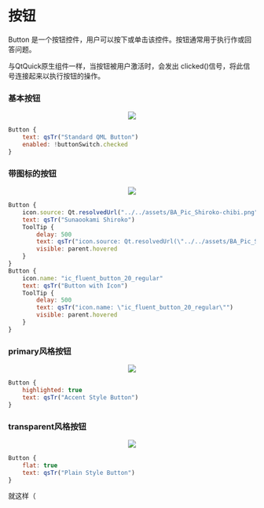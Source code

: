 # 按钮

Button 是一个按钮控件，用户可以按下或单击该控件。按钮通常用于执行作或回答问题。

与QtQuick原生组件一样，当按钮被用户激活时，会发出 clicked()信号，将此信号连接起来以执行按钮的操作。

### 基本按钮

<div align="center">
<img src="/assets/images/BasicInput/Button/Button.png">
</div>

```qml
Button {
    text: qsTr("Standard QML Button")
    enabled: !buttonSwitch.checked
}
```

### 带图标的按钮

<div align="center">
<img src="/assets/images/BasicInput/Button/IconButton.png">
</div>

```qml
Button {
    icon.source: Qt.resolvedUrl("../../assets/BA_Pic_Shiroko-chibi.png")
    text: qsTr("Sunaookami Shiroko")
    ToolTip {
        delay: 500
        text: qsTr("icon.source: Qt.resolvedUrl(\"../../assets/BA_Pic_Shiroko-chibi.png\")")
        visible: parent.hovered
    }
}
Button {
    icon.name: "ic_fluent_button_20_regular"
    text: qsTr("Button with Icon")
    ToolTip {
        delay: 500
        text: qsTr("icon.name: \"ic_fluent_button_20_regular\"")
        visible: parent.hovered
    }
}
```

### primary风格按钮

<div align="center">
<img src="/assets/images/BasicInput/Button/AccentStyleButton.png">
</div>

```qml
Button {
    highlighted: true
    text: qsTr("Accent Style Button")
}
```

### transparent风格按钮

<div align="center">
<img src="/assets/images/BasicInput/Button/PlainStyleButton.png">
</div>

```qml
Button {
    flat: true
    text: qsTr("Plain Style Button")
}
```


就这样（
